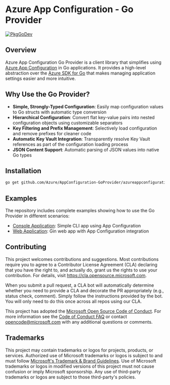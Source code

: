 # Azure App Configuration - Go Provider

[![PkgGoDev](https://pkg.go.dev/badge/github.com/Azure/AppConfiguration-GoProvider/azureappconfiguration)](https://pkg.go.dev/github.com/Azure/AppConfiguration-GoProvider/azureappconfiguration)

## Overview

Azure App Configuration Go Provider is a client library that simplifies using [Azure App Configuration](https://docs.microsoft.com/en-us/azure/azure-app-configuration/overview) in Go applications. It provides a high-level abstraction over the [Azure SDK for Go](https://pkg.go.dev/github.com/Azure/azure-sdk-for-go/sdk/data/azappconfig) that makes managing application settings easier and more intuitive.

## Why Use the Go Provider?

- **Simple, Strongly-Typed Configuration**: Easily map configuration values to Go structs with automatic type conversion
- **Hierarchical Configuration**: Convert flat key-value pairs into nested configuration objects using customizable separators 
- **Key Filtering and Prefix Management**: Selectively load configuration and remove prefixes for cleaner code
- **Automatic Key Vault Integration**: Transparently resolve Key Vault references as part of the configuration loading process
- **JSON Content Support**: Automatic parsing of JSON values into native Go types

## Installation

```bash
go get github.com/Azure/AppConfiguration-GoProvider/azureappconfiguration
```

## Examples

The repository includes complete examples showing how to use the Go Provider in different scenarios:

- [Console Application](./example/console-example/): Simple CLI app using App Configuration
- [Web Application](./example/gin-example/): Gin web app with App Configuration integration

## Contributing

This project welcomes contributions and suggestions.  Most contributions require you to agree to a
Contributor License Agreement (CLA) declaring that you have the right to, and actually do, grant us
the rights to use your contribution. For details, visit https://cla.opensource.microsoft.com.

When you submit a pull request, a CLA bot will automatically determine whether you need to provide
a CLA and decorate the PR appropriately (e.g., status check, comment). Simply follow the instructions
provided by the bot. You will only need to do this once across all repos using our CLA.

This project has adopted the [Microsoft Open Source Code of Conduct](https://opensource.microsoft.com/codeofconduct/).
For more information see the [Code of Conduct FAQ](https://opensource.microsoft.com/codeofconduct/faq/) or
contact [opencode@microsoft.com](mailto:opencode@microsoft.com) with any additional questions or comments.

## Trademarks

This project may contain trademarks or logos for projects, products, or services. Authorized use of Microsoft 
trademarks or logos is subject to and must follow 
[Microsoft's Trademark & Brand Guidelines](https://www.microsoft.com/en-us/legal/intellectualproperty/trademarks/usage/general).
Use of Microsoft trademarks or logos in modified versions of this project must not cause confusion or imply Microsoft sponsorship.
Any use of third-party trademarks or logos are subject to those third-party's policies.
